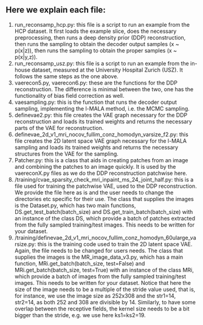 ## Here we explain each file:
1. run_reconsamp_hcp.py: this file is a script to run an example from the HCP dataset. It first loads the example slice, does the necessary preprocessing, then runs a deep density prior (DDP) reconstruction, then runs the sampling to obtain the decoder output samples (x ~ p(x|z)), then runs the sampling to obtain the proper samples (x ~ p(x|y,z)).
2. run_reconsamp_usz.py: this file is a script to run an example from the in-house dataset, measured at the University Hospital Zurich (USZ). It follows the same steps as the one above.
3. vaerecon5.py, vaerecon6.py: these are the functions for the DDP reconstruction. The difference is minimal between the two, one has the functionality of bias field correction as well.
4. vaesampling.py: this is the function that runs the decoder output sampling, implementing the l-MALA method, i.e. the MCMC sampling.
5. definevae2.py: this file creates the VAE graph necessary for the DDP reconstruction and loads its trained weights and returns the necessary parts of the VAE for reconstruction.
6. definevae_2d_v1_mri_nocov_fullim_conz_homodyn_varsize_f2.py: this file creates the 2D latent space VAE graph necessary for the l-MALA sampling and loads its trained weights and returns the necessary structures from the VAE for the sampling.
7. Patcher.py: this is a class that aids in creating patches from an image and combining the patches to an image quickly. It is used by the vaereconX.py files as we do the DDP reconstruction patchwise here.
8. /training/cvae_sparsity_check_mri_inpaint_ms_24_joint_half.py: this is a file used for training the patchwise VAE, used to the DDP reconstruction. We provide the file here as is and the user needs to change the directories etc specific for their use. The class that supplies the images is the Dataset.py, which has two main functions, DS.get_test_batch(batch_size) and DS.get_train_batch(batch_size) with an instance of the class DS, which provide a batch of patches extracted from the fully sampled training/test images. This needs to be written for your dataset.
9. /training/definevae_2d_v1_mri_nocov_fullim_conz_homodyn_60ularge_varsize.py: this is the training code used to train the 2D latent space VAE. Again, the file needs to be changed for users needs. The class that supplies the images is the MR_image_data_v3.py, which has a main function, MRi.get_batch(batch_size, test=False) and MRi.get_batch(batch_size, test=True) with an instance of the class MRi, which provide a batch of images from the fully sampled training/test images. This needs to be written for your dataset. Notice that here the size of the image needs to be a multiple of the stride value used, that is, for instance, we use the image size as 252x308 and the str1=14, str2=14, as both 252 and 308 are divisible by 14. Similarly, to have some overlap between the receptive fields, the kernel size needs to be a bit bigger than the stride, e.g. we use here ks1=ks2=19.
